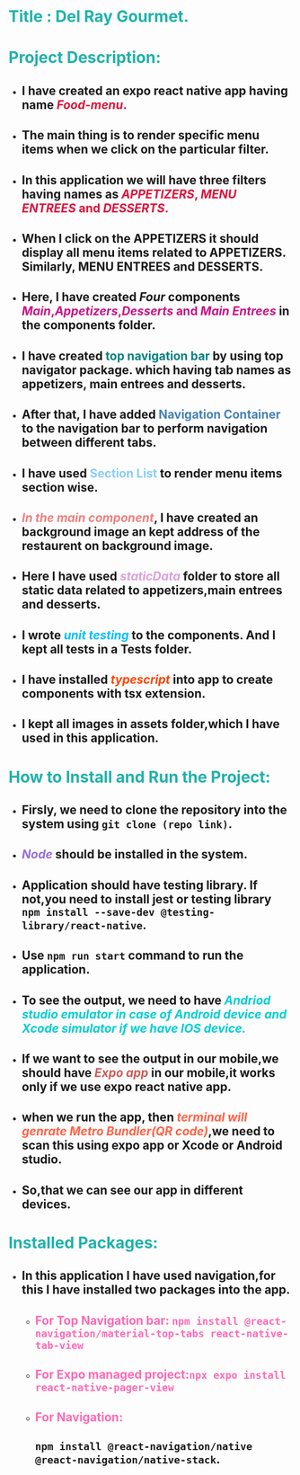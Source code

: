 # <span style="color:LightSeaGreen">**Title** :</span> <span style="color:LightSeaGreen">**Del Ray Gourmet.**<span>

# <span style="color:LightSeaGreen">**Project Description**:</span>


* ##  I have created an expo react native app having name <span style="color:Crimson">_**Food-menu**_.</span>

* ##  The main thing is to render specific menu items when we click on the particular filter.

* ##  In this application we will have three filters having names as <span style="color:Crimson">_**APPETIZERS**_, _**MENU ENTREES**_ and _**DESSERTS**_.</span>

* ## When I click on the APPETIZERS it should display all menu items related to APPETIZERS. Similarly, MENU ENTREES and DESSERTS.

* ## Here, I have created _Four_ components <span style="color:MediumVioletRed">_**Main**_,_**Appetizers**_,_**Desserts**_ and _**Main Entrees**_</span> in the components folder.
* ## I have created <span style="color:Teal">**top navigation bar**</span> by using top navigator package. which having tab names as appetizers, main entrees and desserts.
* ## After that, I have added <span style="color:SteelBlue">**Navigation Container**</span> to the navigation bar to perform navigation between different tabs.
* ##  I have used <span style="color:LightSkyBlue">**Section List**</span> to render menu items section wise.
* ##  <span style="color:LightCoral">_**In the main component**_</span>, I have created an background image an kept address of the restaurent on background image.
* ## Here I have used <span style="color:plum">_**staticData**_</span> folder to store all static data related to appetizers,main entrees and desserts.
* ##  I wrote <span style="color:DeepSkyBlue">_**unit testing**_</span> to the  components. And I kept all tests in a Tests folder.
* ##  I have installed <span style="color:OrangeRed">_**typescript**_</span> into app to create components with tsx extension.
* ##  I kept all images in assets folder,which I have used in this application.

#  <span style="color:LightSeaGreen">**How to Install and Run the Project:**</span>
* ## Firsly, we need to clone the repository into the system using `git clone (repo link)`.
* ## <span style="color:MediumPurple">_**Node**_</span> should be installed in the system.
* ## Application should have testing library. If not,you need to install jest or testing library `npm install --save-dev @testing-library/react-native`.
* ## Use `npm run start` command to run the application.
* ## To see the output, we need to have <span style="color:DarkTurquoise">_**Andriod studio emulator in case of Android device and Xcode simulator if we have IOS device.**_</span>
* ## If we want to see the output in our mobile,we should have <span style="color:IndianRed">_**Expo app**_</span> in our mobile,it works only if we use expo react native app.
* ## when we run the app, then <span style="color:Tomato">_**terminal will genrate Metro Bundler(QR code)**_</span>,we need to scan this using expo app or Xcode or Android studio.
* ## So,that we can see our app in different devices.

# <span style="color:LightSeaGreen">**Installed Packages:**</span>
* ## In this application I have used navigation,for this I have installed two packages into the app.
    * ## <span style="color:HotPink">**For Top Navigation bar:** `npm install @react-navigation/material-top-tabs react-native-tab-view `

    * ## <span style="color:HotPink">**For Expo managed project:**`npx expo install react-native-pager-view`

    * ## <span style="color:HotPink">**For Navigation:** 
        ## `npm install @react-navigation/native @react-navigation/native-stack`.
